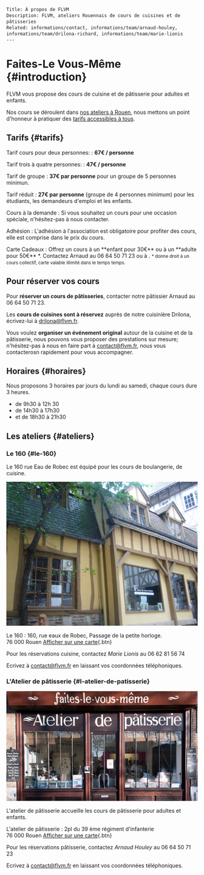 	Title: À propos de FLVM
	Description: FLVM, ateliers Rouennais de cours de cuisines et de pâtisseries
	Related: informations/contact, informations/team/arnaud-houley, informations/team/drilona-richard, informations/team/marie-lionis
	---

# Faites-Le Vous-Même {#introduction}

FLVM vous propose des cours de cuisine et de pâtisserie pour adultes et enfants.

Nos cours se déroulent dans [nos ateliers à Rouen](informations#ateliers), nous mettons un point d'honneur à pratiquer des [tarifs accessibles à tous](informations#tarifs).


## Tarifs {#tarifs}
Tarif cours pour deux personnes:
: **67€ / personne**

Tarif trois à quatre personnes:
: **47€ / personne**

Tarif de groupe
: **37€ par personne** pour un groupe de 5 personnes minimun.

Tarif réduit
: **27€ par personne** (groupe de 4 personnes minimum) pour les étudiants, les demandeurs d'emploi et les enfants.

Cours à la demande
: Si vous souhaitez un cours pour une occasion spéciale, n'hésitez-pas à nous contacter.

Adhésion
: L'adhésion à l'association est obligatoire pour profiter des cours, elle est comprise dans le prix du cours.

<div id="tarifs-carte-cadeaux"></div>
Carte Cadeaux
: Offrez un cours à un **enfant pour 30€** ou à un **adulte pour 50€** *. Contactez Arnaud au 06 64 50 71 23 ou à <arnaud@flvm.fr>.
<small>* donne droit à un cours collectif, carte valable illimité dans le temps temps.</small> 

## Pour réserver vos cours
Pour **réserver un cours de pâtisseries**, contacter notre pâtissier Arnaud au 06 64 50 71 23.

Les **cours de cuisines sont à réservez** auprès de notre cuisinière Drilona, écrivez-lui à <drilona@flvm.fr>.

Vous voulez **organiser un événement original** autour de la cuisine et de la pâtisserie, nous pouvons vous proposer des prestations sur mesure; n'hésitez-pas à nous en faire part à <contact@flvm.fr>, nous vous contacterosn rapidement pour vous accompagner.

## Horaires {#horaires}

Nous proposons 3 horaires par jours du lundi au samedi, chaque cours dure 3 heures.

 - de 9h30 à 12h 30
 - de 14h30 à 17h30
 - et de 18h30 à 21h30

## Les ateliers {#ateliers}

### Le 160 {#le-160}
Le 160 rue Eau de Robec est équipé pour les cours de boulangerie, de cuisine.

![Façade de l'atelier du 160](informations/images/atelier-le-160.jpg)

Le 160
:   160, rue eaux de Robec, Passage de la petite horloge.
	<br />
	76 000 Rouen
	[Afficher sur une carte](https://www.google.fr/maps/place/160+Rue+Eau+de+Robec,+76000+Rouen/@49.4415101,1.0988835,17z/data=!3m1!4b1!4m2!3m1!1s0x47e0ddd562561ac5:0x10270a15c9d5e977){.btn}


 Pour les réservations cuisine, contactez *Marie Lionis* au 06 62 81 56 74


 Ecrivez à <contact@flvm.fr> en laissant vos coordonnées téléphoniques.

### L'Atelier de pâtisserie {#l-atelier-de-patisserie}

![Façade de l'atelier de pâtisserie](informations/images/l-atelier-de-patisserie.jpg)

L'atelier de pâtisserie accueille les cours de pâtisserie pour adultes et enfants.

L'atelier de pâtisserie
:	2pl du 39 ème régiment d'infanterie
	<br />
	76 000 Rouen
	[Afficher sur une carte](https://www.google.fr/maps/place/Faites-Le+Vous-M%C3%AAme+-+Atelier+de+p%C3%A2tisserie/@49.4406801,1.1008133,17z/data=!4m7!1m4!3m3!1s0x47e0dc2bb55e0a75:0x86a03c89a2500d8b!2sFaites-Le+Vous-M%C3%AAme+-+Atelier+de+p%C3%A2tisserie!3b1!3m1!1s0x47e0dc2bb55e0a75:0x86a03c89a2500d8b){.btn}


 Pour les réservations pâtisserie, contactez *Arnaud Houley* au 06 64 50 71 23

 Ecrivez à <contact@flvm.fr> en laissant vos coordonnées téléphoniques.
